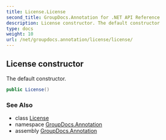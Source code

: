 ```yaml
---
title: License.License
second_title: GroupDocs.Annotation for .NET API Reference
description: License constructor. The default constructor
type: docs
weight: 10
url: /net/groupdocs.annotation/license/license/
---
```

## License constructor

The default constructor.

```csharp
public License()
```

### See Also

* class [License](../)
* namespace [GroupDocs.Annotation](../../license/)
* assembly [GroupDocs.Annotation](../../../)


